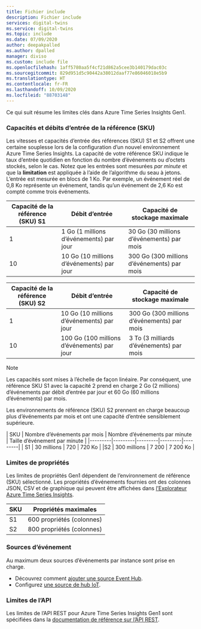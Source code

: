 ```yaml
---
title: Fichier include
description: Fichier include
services: digital-twins
ms.service: digital-twins
ms.topic: include
ms.date: 07/09/2020
author: deepakpalled
ms.author: dpalled
manager: diviso
ms.custom: include file
ms.openlocfilehash: 1aff5780aa5f4cf21d862a5cee3b140179dac03c
ms.sourcegitcommit: 829d951d5c90442a38012daaf77e86046018e5b9
ms.translationtype: HT
ms.contentlocale: fr-FR
ms.lasthandoff: 10/09/2020
ms.locfileid: "88703148"
---
```

Ce qui suit résume les limites clés dans Azure Time Series Insights Gen1.

### <a name="sku-ingress-rates-and-capacities"></a>Capacités et débits d’entrée de la référence (SKU)

Les vitesses et capacités d’entrée des références (SKU) S1 et S2 offrent une certaine souplesse lors de la configuration d’un nouvel environnement Azure Time Series Insights. La capacité de votre référence SKU indique le taux d’entrée quotidien en fonction du nombre d’événements ou d’octets stockés, selon le cas. Notez que les entrées sont mesurées *par minute* et que la **limitation** est appliquée à l’aide de l’algorithme du seau à jetons. L’entrée est mesurée en blocs de 1 Ko. Par exemple, un événement réel de 0,8 Ko représente un événement, tandis qu’un événement de 2,6 Ko est compté comme trois événements.

| Capacité de la référence (SKU) S1 | Débit d’entrée | Capacité de stockage maximale
| --- | --- | --- |
| 1 | 1 Go (1 millions d’événements) par jour | 30 Go (30 millions d’événements) par mois |
| 10 | 10 Go (10 millions d’événements) par jour | 300 Go (300 millions d’événements) par mois |

| Capacité de la référence (SKU) S2 | Débit d’entrée | Capacité de stockage maximale
| --- | --- | --- |
| 1 | 10 Go (10 millions d’événements) par jour | 300 Go (300 millions d’événements) par mois |
| 10 | 100 Go (100 millions d’événements) par jour | 3 To (3 milliards d’événements) par mois |

> [!NOTE]
> Les capacités sont mises à l’échelle de façon linéaire. Par conséquent, une référence SKU S1 avec la capacité 2 prend en charge 2 Go (2 millions) d’événements par débit d’entrée par jour et 60 Go (60 millions d’événements) par mois.

Les environnements de référence (SKU) S2 prennent en charge beaucoup plus d’événements par mois et ont une capacité d’entrée sensiblement supérieure.

| SKU  | Nombre d’événements par mois  | Nombre d’événements par minute | Taille d’événement par minute  |
|---------|---------|---------|---------|---------|
| S1     |   30 millions   |  720    |  720 Ko   |
 |S2     |   300 millions   | 7 200   | 7 200 Ko  |

### <a name="property-limits"></a>Limites de propriétés

Les limites de propriétés Gen1 dépendent de l’environnement de référence (SKU) sélectionné. Les propriétés d’événements fournies ont des colonnes JSON, CSV et de graphique qui peuvent être affichées dans [l’Explorateur Azure Time Series Insights](https://docs.microsoft.com/azure/time-series-insights/time-series-quickstart).

| SKU | Propriétés maximales |
| --- | --- |
| S1 | 600 propriétés (colonnes) |
| S2 | 800 propriétés (colonnes) |

### <a name="event-sources"></a>Sources d’événement

Au maximum deux sources d’événements par instance sont prise en charge.

* Découvrez comment [ajouter une source Event Hub](https://docs.microsoft.com/azure/time-series-insights/time-series-insights-how-to-add-an-event-source-eventhub).
* Configurez [une source de hub IoT](https://docs.microsoft.com/azure/time-series-insights/time-series-insights-how-to-add-an-event-source-iothub).

### <a name="api-limits"></a>Limites de l’API

Les limites de l’API REST pour Azure Time Series Insights Gen1 sont spécifiées dans la [documentation de référence sur l’API REST](https://docs.microsoft.com/rest/api/time-series-insights/dataaccess(preview)/query/getavailability).